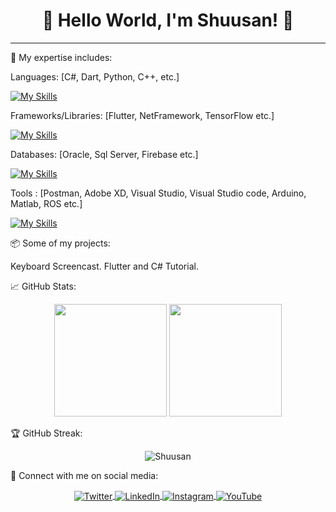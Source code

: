<h1 align="center">👋 Hello World, I'm Shuusan! 👋</h1>

---

🔭 My expertise includes:

Languages: [C#, Dart, Python, C++, etc.]

<p></p>

[![My Skills](https://skillicons.dev/icons?i=cs,dart,py,cpp)](https://skillicons.dev)

<p></p>

Frameworks/Libraries: [Flutter, NetFramework, TensorFlow etc.]

<p></p>

[![My Skills](https://skillicons.dev/icons?i=flutter,dotnet,tensorflow)](https://skillicons.dev)

<p></p>

Databases: [Oracle, Sql Server, Firebase etc.]

<p></p>

[![My Skills](https://skillicons.dev/icons?i=firebase)](https://skillicons.dev)

<p></p>

Tools : [Postman, Adobe XD, Visual Studio, Visual Studio code, Arduino, Matlab, ROS etc.]

<p></p>

[![My Skills](https://skillicons.dev/icons?i=postman,xd,visualstudio,vscode,arduino,matlab,ros)](https://skillicons.dev)

<p></p>


📦 Some of my projects:

Keyboard Screencast.
Flutter and C# Tutorial.

📈 GitHub Stats:

<p align="center">
  <img height="180em" src="https://github-readme-stats.vercel.app/api?username=Shuusan&show_icons=true&theme=algolia" />
  <img height="180em" src="https://github-readme-stats.vercel.app/api/top-langs/?username=Shuusan&layout=compact&theme=algolia" />
</p>

🏆 GitHub Streak:

<p align="center">
  <img src="https://github-readme-streak-stats.herokuapp.com/?user=Shuusan&theme=algolia" alt="Shuusan" />
</p>

🔗 Connect with me on social media:

<p align="center">
  <a href="https://twitter.com/_shuusan" target="blank">
    <img align="center" src="https://img.shields.io/twitter/follow/your_twitter_username?style=social" alt="Twitter" />
  </a>
  
  <a href="https://linkedin.com/in/joshua-alviando-984173176" target="blank">
    <img align="center" src="https://img.shields.io/badge/-LinkedIn-blue?style=flat&logo=Linkedin&logoColor=white" alt="LinkedIn" />
  </a>
  
  <a href="https://instagram.com/_shuusan" target="blank">
    <img align="center" src="https://img.shields.io/badge/-Instagram-E4405F?style=flat&logo=Instagram&logoColor=white" alt="Instagram" />
  </a>
  
  <a href="https://www.youtube.com/channel/UCnncOuBXFp-RCMRwsw2upCQ" target="blank">
    <img align="center" src="https://img.shields.io/badge/-YouTube-FF0000?style=flat&logo=YouTube&logoColor=white" alt="YouTube" />
  </a>
</p>

